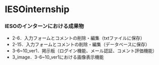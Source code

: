 # IESOinternship
### IESOのインターンにおける成果物  
* 2-6．入力フォームとコメントの削除・編集（txtファイルに保存）
* 2-15．入力フォームとコメントの削除・編集（データベースに保存）
* 3-6~10_ver1．掲示板（ログイン機能、メール認証、コメント評価機能）
* 3_image．3-6~10_ver1における画像表示機能
